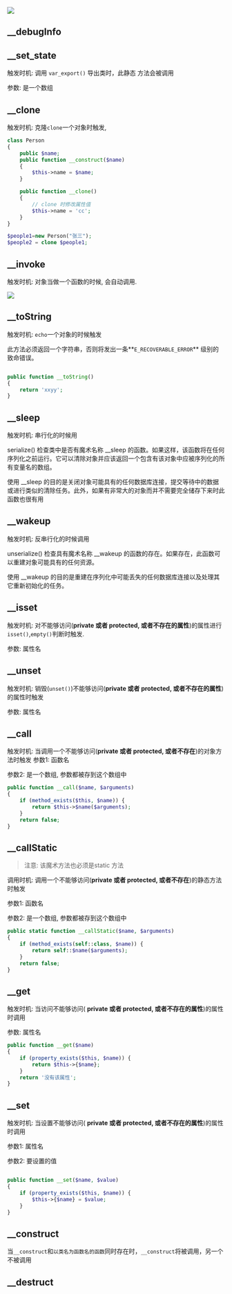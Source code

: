 ![](https://ws2.sinaimg.cn/large/006tNc79ly1fyvr64385uj30mb0c00tw.jpg)



## __debugInfo



## __set_state

触发时机: 调用 `var_export()` 导出类时，此静态 方法会被调用

参数: 是一个数组



## __clone

触发时机:  克隆`clone`一个对象时触发,

```php
class Person
{
    public $name;
    public function __construct($name)
    {
        $this->name = $name;
    }

    public function __clone()
    {
        // clone 时修改属性值
        $this->name = 'cc';
    }
}

$people1=new Person("张三");
$people2 = clone $people1;
```



## __invoke

触发时机:  对象当做一个函数的时候, 会自动调用.

![](https://ws3.sinaimg.cn/large/006tKfTcly1fhtyhoxpelj30vm0ei0te.jpg)

## __toString

触发时机:  `echo`一个对象的时候触发

此方法必须返回一个字符串，否则将发出一条**`E_RECOVERABLE_ERROR`** 级别的致命错误。

```php

public function __toString()
{
    return 'xxyy';
}
```



## __sleep

触发时机:  串行化的时候用

serialize() 检查类中是否有魔术名称 __sleep 的函数。如果这样，该函数将在任何序列化之前运行。它可以清除对象并应该返回一个包含有该对象中应被序列化的所有变量名的数组。

使用 __sleep 的目的是关闭对象可能具有的任何数据库连接，提交等待中的数据或进行类似的清除任务。此外，如果有非常大的对象而并不需要完全储存下来时此函数也很有用

## __wakeup

触发时机: 反串行化的时候调用

unserialize() 检查具有魔术名称 __wakeup 的函数的存在。如果存在，此函数可以重建对象可能具有的任何资源。

使用 __wakeup 的目的是重建在序列化中可能丢失的任何数据库连接以及处理其它重新初始化的任务。



## __isset

触发时机:   对不能够访问(**private 或者 protected, 或者不存在的属性**)的属性进行 `isset()`,`empty()`判断时触发.

参数:  属性名

## __unset

触发时机:  销毁(`unset()`)不能够访问(**private 或者 protected, 或者不存在的属性**)的属性时触发

参数:  属性名

## __call

触发时机:  当调用一个不能够访问(**private 或者 protected, 或者不存在**)的对象方法时触发
参数1:  函数名

参数2: 是一个数组, 参数都被存到这个数组中

```php
public function __call($name, $arguments)
{
    if (method_exists($this, $name)) {
        return $this->$name($arguments);
    }
    return false;
}
```



## __callStatic

> 注意: 该魔术方法也必须是static 方法

调用时机:  调用一个不能够访问(**private 或者 protected, 或者不存在**)的静态方法时触发

参数1:  函数名

参数2:  是一个数组, 参数都被存到这个数组中

```php
public static function __callStatic($name, $arguments)
{
    if (method_exists(self::class, $name)) {
        return self::$name($arguments);
    }
    return false;
}
```



## __get

触发时机:  当访问不能够访问( **private 或者 protected, 或者不存在的属性**)的属性时调用

参数:  属性名

```php
public function __get($name)
{
    if (property_exists($this, $name)) {
        return $this->{$name};
    }
    return '没有该属性';
}
```

## __set

触发时机:  当设置不能够访问( **private 或者 protected, 或者不存在的属性**)的属性时调用

参数1:  属性名

参数2:  要设置的值

```php

public function __set($name, $value)
{
    if (property_exists($this, $name)) {
        $this->{$name} = $value;
    }
}
```



## __construct

当`__construct`和`以类名为函数名的函数`同时存在时，`__construct`将被调用，另一个不被调用

## __destruct







